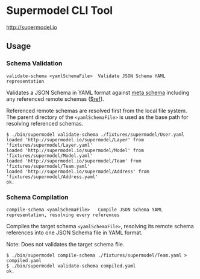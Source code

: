 # Supermodel CLI Tool

<http://supermodel.io>


## Usage

### Schema Validation 

```
validate-schema <yamlSchemaFile>  Validate JSON Schema YAML representation
```

Validates a JSON Schema in YAML format against [meta schema](http://json-schema.org/specification.html) 
including any referenced remote schemas ([$ref](http://json-schema.org/latest/json-schema-core.html#rfc.section.8)).

Referenced remote schemas are resolved first from the local file system. The 
parent directory of the `<yamlSchemaFile>` is used as the base path for
resolving referenced schemas.

```
$ ./bin/supermodel validate-schema ./fixtures/supermodel/User.yaml
loaded 'http://supermodel.io/supermodel/Layer' from 'fixtures/supermodel/Layer.yaml'
loaded 'http://supermodel.io/supermodel/Model' from 'fixtures/supermodel/Model.yaml'
loaded 'http://supermodel.io/supermodel/Team' from 'fixtures/supermodel/Team.yaml'
loaded 'http://supermodel.io/supermodel/Address' from 'fixtures/supermodel/Address.yaml'
ok.
```

### Schema Compilation

```
compile-schema <yamlSchemaFile>   Compile JSON Schema YAML representation, resolving every references
```

Compiles the target schema `<yamlSchemaFile>`, resolving its remote schema
 references into one JSON Schema file in YAML format.

Note: Does not validates the target schema file.

```
$ ./bin/supermodel compile-schema ./fixtures/supermodel/Team.yaml > compiled.yaml
$ ./bin/supermodel validate-schema compiled.yaml
ok.
```

